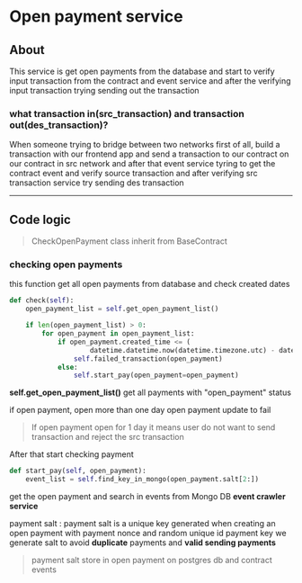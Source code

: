 # Open payment service
## About
This service is get open payments from the database and start to verify input transaction from the contract and 
event service and after the verifying input transaction trying sending out the transaction

### what transaction in(src_transaction) and transaction out(des_transaction)?
When someone trying to bridge between two networks 
first of all, build a transaction with our frontend app and send a transaction to our contract on our contract in src network
and after that event service tyring to get the contract event and verify source transaction and after verifying src transaction
service try sending des transaction

----------------------
## Code logic
> CheckOpenPayment class inherit from BaseContract

### checking open payments
this function get all open payments from database and check created dates

```python
def check(self):
    open_payment_list = self.get_open_payment_list()

    if len(open_payment_list) > 0:
        for open_payment in open_payment_list:
            if open_payment.created_time <= (
                    datetime.datetime.now(datetime.timezone.utc) - datetime.timedelta(days=1)):
                self.failed_transaction(open_payment)
            else:
                self.start_pay(open_payment=open_payment)
```
**self.get_open_payment_list()**
get all payments with "open_payment" status

if open payment, open more than one day open payment update to fail 

> If open payment open for 1 day it means user do not want to send transaction and reject the src transaction

After that start checking payment
```python
def start_pay(self, open_payment):
    event_list = self.find_key_in_mongo(open_payment.salt[2:])
```
get the open payment and search in events from Mongo DB **event crawler service**

payment salt :
payment salt is a unique key generated when creating an open payment with payment nonce and  random unique id payment key 
we generate salt to avoid **duplicate** payments and **valid sending payments** 

> payment salt store in open payment on postgres db and contract events

